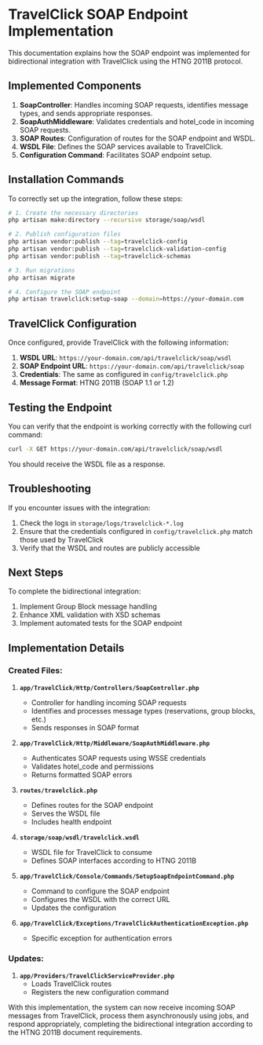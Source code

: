 # TravelClick SOAP Endpoint Implementation

This documentation explains how the SOAP endpoint was implemented for bidirectional integration with TravelClick using the HTNG 2011B protocol.

## Implemented Components

1. **SoapController**: Handles incoming SOAP requests, identifies message types, and sends appropriate responses.
2. **SoapAuthMiddleware**: Validates credentials and hotel_code in incoming SOAP requests.
3. **SOAP Routes**: Configuration of routes for the SOAP endpoint and WSDL.
4. **WSDL File**: Defines the SOAP services available to TravelClick.
5. **Configuration Command**: Facilitates SOAP endpoint setup.

## Installation Commands

To correctly set up the integration, follow these steps:

```bash
# 1. Create the necessary directories
php artisan make:directory --recursive storage/soap/wsdl

# 2. Publish configuration files
php artisan vendor:publish --tag=travelclick-config
php artisan vendor:publish --tag=travelclick-validation-config
php artisan vendor:publish --tag=travelclick-schemas

# 3. Run migrations
php artisan migrate

# 4. Configure the SOAP endpoint
php artisan travelclick:setup-soap --domain=https://your-domain.com
```

## TravelClick Configuration

Once configured, provide TravelClick with the following information:

1. **WSDL URL**: `https://your-domain.com/api/travelclick/soap/wsdl`
2. **SOAP Endpoint URL**: `https://your-domain.com/api/travelclick/soap`
3. **Credentials**: The same as configured in `config/travelclick.php`
4. **Message Format**: HTNG 2011B (SOAP 1.1 or 1.2)

## Testing the Endpoint

You can verify that the endpoint is working correctly with the following curl command:

```bash
curl -X GET https://your-domain.com/api/travelclick/soap/wsdl
```

You should receive the WSDL file as a response.

## Troubleshooting

If you encounter issues with the integration:

1. Check the logs in `storage/logs/travelclick-*.log`
2. Ensure that the credentials configured in `config/travelclick.php` match those used by TravelClick
3. Verify that the WSDL and routes are publicly accessible

## Next Steps

To complete the bidirectional integration:

1. Implement Group Block message handling
2. Enhance XML validation with XSD schemas
3. Implement automated tests for the SOAP endpoint

## Implementation Details

### Created Files:

1. **`app/TravelClick/Http/Controllers/SoapController.php`**
   - Controller for handling incoming SOAP requests
   - Identifies and processes message types (reservations, group blocks, etc.)
   - Sends responses in SOAP format

2. **`app/TravelClick/Http/Middleware/SoapAuthMiddleware.php`**
   - Authenticates SOAP requests using WSSE credentials
   - Validates hotel_code and permissions
   - Returns formatted SOAP errors

3. **`routes/travelclick.php`**
   - Defines routes for the SOAP endpoint
   - Serves the WSDL file
   - Includes health endpoint

4. **`storage/soap/wsdl/travelclick.wsdl`**
   - WSDL file for TravelClick to consume
   - Defines SOAP interfaces according to HTNG 2011B

5. **`app/TravelClick/Console/Commands/SetupSoapEndpointCommand.php`**
   - Command to configure the SOAP endpoint
   - Configures the WSDL with the correct URL
   - Updates the configuration

6. **`app/TravelClick/Exceptions/TravelClickAuthenticationException.php`**
   - Specific exception for authentication errors

### Updates:

1. **`app/Providers/TravelClickServiceProvider.php`**
   - Loads TravelClick routes
   - Registers the new configuration command

With this implementation, the system can now receive incoming SOAP messages from TravelClick, process them asynchronously using jobs, and respond appropriately, completing the bidirectional integration according to the HTNG 2011B document requirements.